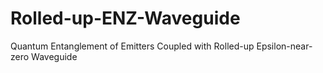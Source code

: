 # Rolled-up-ENZ-Waveguide
Quantum Entanglement of Emitters Coupled with Rolled-up Epsilon-near-zero Waveguide
